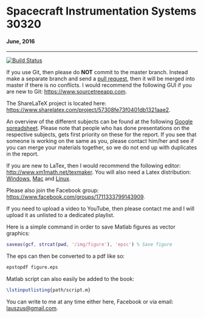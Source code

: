 # Spacecraft Instrumentation Systems 30320
#### June, 2016
_________
[![Build Status](https://travis-ci.com/Lauszus/SpacecraftInstrumentationSystems30320.svg?token=ppc6rHRAs23cjxNFyjc1&branch=master)](https://travis-ci.com/Lauszus/SpacecraftInstrumentationSystems30320)

If you use Git, then please do __NOT__ commit to the master branch. Instead make a separate branch and send a [pull request](https://help.github.com/articles/using-pull-requests), then it will be merged into master if there is no conflicts. I would recommend the following GUI if you are new to Git: <https://www.sourcetreeapp.com>.

The ShareLaTeX project is located here: <https://www.sharelatex.com/project/57308fe73f0401db1321aae2>.

An overview of the different subjects can be found at the following [Google spreadsheet](https://docs.google.com/spreadsheets/d/1nXihh6wFuoOudE7xgI5fpLbBgiGJ6B4esyN-JFeMGO0). Please note that people who has done presentations on the respective subjects, gets first priority on these for the report. If you see that someone is working on the same as you, please contact him/her and see if you can merge your materials together, so we do not end up with duplicates in the report.

If you are new to LaTex, then I would recommend the following editor: <http://www.xm1math.net/texmaker>. You will also need a Latex distribution: [Windows](http://miktex.org), [Mac](https://tug.org/mactex) and [Linux](http://www.tug.org/texlive).

Please also join the Facebook group: <https://www.facebook.com/groups/1711333799143909>.

If you need to upload a video to YouTube, then please contact me and I will upload it as unlisted to a dedicated playlist.

Here is a simple command in order to save Matlab figures as vector graphics:

```matlab
saveas(gcf, strcat(pwd, '/img/figure'), 'epsc') % Save figure
```

The eps can then be converted to a pdf like so:

```bash
epstopdf figure.eps
```

Matlab script can also easily be added to the book:

```latex
\lstinputlisting{path/script.m}
```

You can write to me at any time either here, Facebook or via email: <lauszus@gmail.com>.
